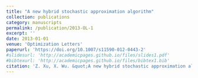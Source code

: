 ```yaml
---
title: "A new hybrid stochastic approximation algorithm"
collection: publications
category: manuscripts
permalink: /publication/2013-OL-1
excerpt: ''
date: 2013-01-01
venue: 'Optimization Letters'
paperurl: 'https://doi.org/10.1007/s11590-012-0443-2'
#slidesurl: 'http://academicpages.github.io/files/slides1.pdf'
#bibtexurl: 'http://academicpages.github.io/files/bibtex1.bib'
citation: 'Z. Xu, X. Wu. &quot;A new hybrid stochastic approximation algorithm.&quot; <i>Optim. Lett</i>. 7(3), 593-606, 2013. https://doi.org/10.1007/s11590-012-0443-2'
---
```

